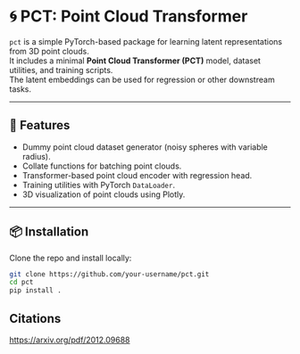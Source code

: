 # 🌀 PCT: Point Cloud Transformer

`pct` is a simple PyTorch-based package for learning latent representations from 3D point clouds.  
It includes a minimal **Point Cloud Transformer (PCT)** model, dataset utilities, and training scripts.  
The latent embeddings can be used for regression or other downstream tasks.

---

## 🚀 Features
- Dummy point cloud dataset generator (noisy spheres with variable radius).
- Collate functions for batching point clouds.
- Transformer-based point cloud encoder with regression head.
- Training utilities with PyTorch `DataLoader`.
- 3D visualization of point clouds using Plotly.

---

## 📦 Installation

Clone the repo and install locally:

```bash
git clone https://github.com/your-username/pct.git
cd pct
pip install .
``` 

## Citations
https://arxiv.org/pdf/2012.09688
